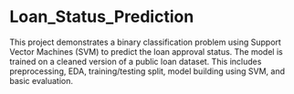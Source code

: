 # Loan_Status_Prediction
This project demonstrates a binary classification problem using Support Vector Machines (SVM) to predict the loan approval status. The model is trained on a cleaned version of a public loan dataset. This includes preprocessing, EDA, training/testing split, model building using SVM, and basic evaluation. 
